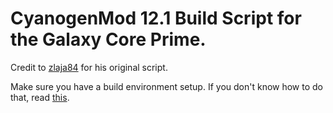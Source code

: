 # CyanogenMod 12.1 Build Script for the Galaxy Core Prime.

Credit to [zlaja84](https://github.com/zlaja) for his original script.

Make sure you have a build environment setup. If you don't know how to do that, read [this](http://source.android.com/source/initializing.html).
